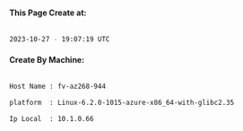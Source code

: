 
   
#### This Page Create at:

```bash

2023-10-27 - 19:07:19 UTC

```

#### Create By Machine:

```bash

Host Name : fv-az268-944

platform  : Linux-6.2.0-1015-azure-x86_64-with-glibc2.35

Ip Local  : 10.1.0.66

```

